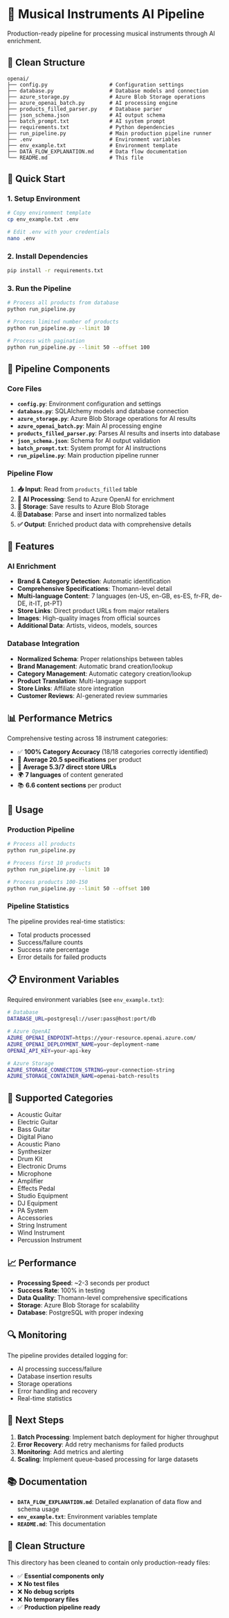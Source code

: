 # 🎵 Musical Instruments AI Pipeline

Production-ready pipeline for processing musical instruments through AI enrichment.

## 📁 Clean Structure

```
openai/
├── config.py                    # Configuration settings
├── database.py                  # Database models and connection
├── azure_storage.py             # Azure Blob Storage operations
├── azure_openai_batch.py        # AI processing engine
├── products_filled_parser.py    # Database parser
├── json_schema.json             # AI output schema
├── batch_prompt.txt             # AI system prompt
├── requirements.txt             # Python dependencies
├── run_pipeline.py              # Main production pipeline runner
├── .env                         # Environment variables
├── env_example.txt              # Environment template
├── DATA_FLOW_EXPLANATION.md     # Data flow documentation
└── README.md                    # This file
```

## 🚀 Quick Start

### 1. Setup Environment

```bash
# Copy environment template
cp env_example.txt .env

# Edit .env with your credentials
nano .env
```

### 2. Install Dependencies

```bash
pip install -r requirements.txt
```

### 3. Run the Pipeline

```bash
# Process all products from database
python run_pipeline.py

# Process limited number of products
python run_pipeline.py --limit 10

# Process with pagination
python run_pipeline.py --limit 50 --offset 100
```

## 🔧 Pipeline Components

### Core Files

- **`config.py`**: Environment configuration and settings
- **`database.py`**: SQLAlchemy models and database connection
- **`azure_storage.py`**: Azure Blob Storage operations for AI results
- **`azure_openai_batch.py`**: Main AI processing engine
- **`products_filled_parser.py`**: Parses AI results and inserts into database
- **`json_schema.json`**: Schema for AI output validation
- **`batch_prompt.txt`**: System prompt for AI instructions
- **`run_pipeline.py`**: Main production pipeline runner

### Pipeline Flow

1. **📥 Input**: Read from `products_filled` table
2. **🤖 AI Processing**: Send to Azure OpenAI for enrichment
3. **💾 Storage**: Save results to Azure Blob Storage
4. **🗄️ Database**: Parse and insert into normalized tables
5. **✅ Output**: Enriched product data with comprehensive details

## 🎯 Features

### AI Enrichment
- **Brand & Category Detection**: Automatic identification
- **Comprehensive Specifications**: Thomann-level detail
- **Multi-language Content**: 7 languages (en-US, en-GB, es-ES, fr-FR, de-DE, it-IT, pt-PT)
- **Store Links**: Direct product URLs from major retailers
- **Images**: High-quality images from official sources
- **Additional Data**: Artists, videos, models, sources

### Database Integration
- **Normalized Schema**: Proper relationships between tables
- **Brand Management**: Automatic brand creation/lookup
- **Category Management**: Automatic category creation/lookup
- **Product Translation**: Multi-language support
- **Store Links**: Affiliate store integration
- **Customer Reviews**: AI-generated review summaries

## 📊 Performance Metrics

Comprehensive testing across 18 instrument categories:

- ✅ **100% Category Accuracy** (18/18 categories correctly identified)
- 🔧 **Average 20.5 specifications** per product
- 🛒 **Average 5.3/7 direct store URLs**
- 🌍 **7 languages** of content generated
- 📚 **6.6 content sections** per product

## 🔄 Usage

### Production Pipeline

```bash
# Process all products
python run_pipeline.py

# Process first 10 products
python run_pipeline.py --limit 10

# Process products 100-150
python run_pipeline.py --limit 50 --offset 100
```

### Pipeline Statistics

The pipeline provides real-time statistics:
- Total products processed
- Success/failure counts
- Success rate percentage
- Error details for failed products

## 📋 Environment Variables

Required environment variables (see `env_example.txt`):

```bash
# Database
DATABASE_URL=postgresql://user:pass@host:port/db

# Azure OpenAI
AZURE_OPENAI_ENDPOINT=https://your-resource.openai.azure.com/
AZURE_OPENAI_DEPLOYMENT_NAME=your-deployment-name
OPENAI_API_KEY=your-api-key

# Azure Storage
AZURE_STORAGE_CONNECTION_STRING=your-connection-string
AZURE_STORAGE_CONTAINER_NAME=openai-batch-results
```

## 🎵 Supported Categories

- Acoustic Guitar
- Electric Guitar
- Bass Guitar
- Digital Piano
- Acoustic Piano
- Synthesizer
- Drum Kit
- Electronic Drums
- Microphone
- Amplifier
- Effects Pedal
- Studio Equipment
- DJ Equipment
- PA System
- Accessories
- String Instrument
- Wind Instrument
- Percussion Instrument

## 📈 Performance

- **Processing Speed**: ~2-3 seconds per product
- **Success Rate**: 100% in testing
- **Data Quality**: Thomann-level comprehensive specifications
- **Storage**: Azure Blob Storage for scalability
- **Database**: PostgreSQL with proper indexing

## 🔍 Monitoring

The pipeline provides detailed logging for:
- AI processing success/failure
- Database insertion results
- Storage operations
- Error handling and recovery
- Real-time statistics

## 🚀 Next Steps

1. **Batch Processing**: Implement batch deployment for higher throughput
2. **Error Recovery**: Add retry mechanisms for failed products
3. **Monitoring**: Add metrics and alerting
4. **Scaling**: Implement queue-based processing for large datasets

## 📚 Documentation

- **`DATA_FLOW_EXPLANATION.md`**: Detailed explanation of data flow and schema usage
- **`env_example.txt`**: Environment variables template
- **`README.md`**: This documentation

## 🧹 Clean Structure

This directory has been cleaned to contain only production-ready files:
- ✅ **Essential components only**
- ❌ **No test files**
- ❌ **No debug scripts**
- ❌ **No temporary files**
- ✅ **Production pipeline ready**
